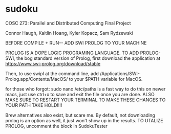 # sudoku
COSC 273: Parallel and Distributed Computing Final Project

Connor Haugh, Kaitlin Hoang, Kyler Kopacz, Sam Rydzewski

BEFORE COMPILE + RUN-- ADD SWI PROLOG TO YOUR MACHINE

PROLOG IS A DOPE LOGIC PROGRAMING LANGUAGE. TO ADD PROLOG-SWI, the bog standard version of Prolog, first download the application at https://www.swi-prolog.org/download/stable

Then, to use swipl at the command line, add /Applications/SWI-Prolog.app/Contents/MacOS/ to your $PATH variable for MacOS.

for those who forgot: sudo nano /etc/paths is a fast way to do this on newer macs, just use ctrl+x to save and exit the file once you are done. ALSO MAKE SURE TO RESTART YOUR TERMINAL TO MAKE THESE CHANGES TO YOUR PATH TAKE HOLD!!!!

Brew alternatives also exist, but scare me. By default, not downloading prolog is an option as well, it just won't show up in the results. TO UTALIZE PROLOG, uncomment the block in SudokuTester
